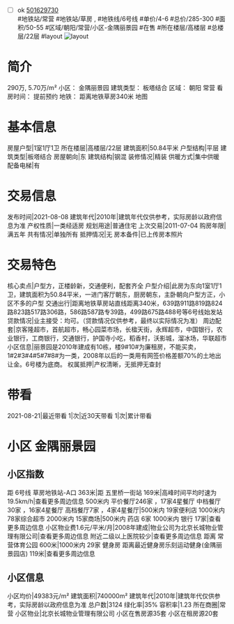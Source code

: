 - [ ] ok [501629730](https://bj.5i5j.com/ershoufang/501629730.html)  
 #地铁站/常营 #地铁站/草房 ,  #地铁线/6号线
#单价/4-6 #总价/285-300 #面积/50-55   #区域/朝阳/常营/小区-金隅丽景园 #在售 #所在楼层/高楼层 #总楼层/22层 #layout 
![layout](http://image2a.5i5j.com/bdir/layout/d3726e46be894f2282a5d275f7776391.png_P5.jpg) 
# 简介 
 290万,  5.70万/m² 
小区： 金隅丽景园
建筑类型： 板塔结合
区域： 朝阳 常营
看房时间： 提前预约
地铁： 距离地铁草房340米 地图
# 基本信息 
 房屋户型|1室1厅1卫
所在楼层|高楼层/22层
建筑面积|50.84平米
户型结构|平层
建筑类型|板塔结合
房屋朝向|东
建筑结构|钢混
装修情况|精装
供暖方式|集中供暖
配备电梯|有
# 交易信息 
 发布时间|2021-08-08
建筑年代|2010年|建筑年代仅供参考，实际房龄以政府信息为准
产权性质|一类经适房
规划用途|普通住宅
上次交易|2011-07-04
购房年限|满五年
共有情况|单独所有
抵押情况|无
房本备件|已上传房本照片
# 交易特色 
 核心卖点|户型方，正楼龄新，交通便利，配套齐全
户型介绍|此房为东向1室1厅1卫，建筑面积为50.84平米，一进门客厅朝东，厨房朝东，主卧朝向户型方正，小区不多的户型
交通出行|距离地铁草房站直线距离340米，639路911路819路824路823路517路306路，586路587路专39路，499路675路488号等6号线始发站
贷款情况|业主接受：均可。（贷款情况仅供参考，最终以实际情况为准）
周边配套|京客隆超市，首航超市，畅心园菜市场，长楹天街，永辉超市，中国银行，农业银行，工商银行，交通银行，护国寺小吃，稻香村，沃影城，溜冰场，华联超市
小区信息|丽景园是2010年建成有10栋，楼9#10#为廉租房，不能买卖，1#2#3#4#5#7#8#为一类，2008年以后的一类用有网签价格差额70%的土地出让金。6号楼为底商。
权属抵押|产权清晰，无抵押无查封
# 带看 
 2021-08-21|最近带看	 1|次|近30天带看	 1|次|累计带看
# 小区 金隅丽景园
## 小区指数 
 距 6号线 草房地铁站-A口 363米|距 五里桥一街站 169米|高峰时间平均时速为19.5km/h|查看更多周边信息
500米内 平价餐厅246家 ，17家4星餐厅
中档餐厅30家 ，16家4星餐厅
高档餐厅7家 ，4家4星餐厅|500米内 19家便利店
1000米内 78家综合超市
2000米内 15家商场|500米内 药店 6家
1000米内 银行 17家|查看更多周边信息
小区物业费1.6元/平米/月|2008年建成|物业公司为北京长城物业管理有限公司|查看更多周边信息
附近二级以上医院较少|查看更多周边信息
距离 常营体育公园 600米|1000米内 29家 健身房
距离最近健身房乐刻运动健身(金隅丽景园店) 119米|查看更多周边信息
## 小区信息 
 小区均价|49383元/m²
建筑面积|740000m²
建筑年代|2010年|建筑年代仅供参考，实际房龄以政府信息为准
总户数|3124
绿化率|35%
容积率|1.23
所在商圈|常营
小区物业|北京长城物业管理有限公司
小区在售房源35套
小区在租房源20套
